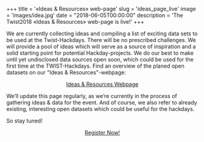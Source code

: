 ﻿+++
title = '«Ideas & Resources» web-page'
slug = 'ideas_page_live'
image = 'images/idea.jpg'
date = "2018-06-05T00:00:00"
description = 'The Twist2018 «Ideas & Resources» web-page is live!'
+++

We are currently collecting ideas and compiling a list of exciting data sets to be used at the Twist-Hackdays. There will be no prescribed challenges. We will provide a pool of ideas which will serve as a source of inspiration and a solid starting point for potential Hackday-projects.
We do our best to make until yet undisclosed data sources open soon, which could be used for the first time at the TWIST-Hackdays. Find an overview of the planed open datasets on our "Ideas & Resources"-webpage:
<center><a target="_blank" href="/ideas" class="button back alt2">Ideas & Resources Webpage</a></center>

 We’ll update this page regularly, as we’re currently in the process of gathering ideas & data for the event. And of course, we also refer to already existing, interesting open datasets which could be useful for the hackdays.

So stay tuned! 

<center><a target="_blank" href="https://www.eventbrite.de/e/twist-2018-tickets-44099503803" class="button back alt2">Register Now!</a></center>


